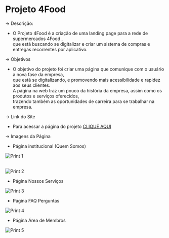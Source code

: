 # **Projeto 4Food**

-> Descrição:

* O Projeto 4Food é a criação de uma landing page para a rede de supermercados 4Food , <br> 
que está buscando se digitalizar e criar um sistema de compras e entregas recorrentes por aplicativo. 


-> Objetivos

* O objetivo do projeto foi criar uma página que comunique com o usuário a nova fase da empresa, <br>
que está se digitalizando, e promovendo mais acessibilidade e rapidez aos seus clientes. <br>
A página na web traz um pouco da história da empresa, assim como os produtos e serviços oferecidos, <br>
trazendo também as oportunidades de carreira para se trabalhar na empresa.

-> Link do Site

* Para acessar a página do projeto [CLIQUE AQUI](https://worthless-hat.surge.sh/)


-> Imagens da Página

* Página institucional (Quem Somos)

![Print 1](https://user-images.githubusercontent.com/86810734/132139668-967b7ba7-4a8d-47bd-a246-26fd19f07703.png)

<br>![Print 2](https://user-images.githubusercontent.com/86810734/132139673-6bc27717-5651-45b1-9b48-410e2067c3e4.png)




* Página Nossos Serviços

![Print 3](https://user-images.githubusercontent.com/86810734/132139677-769e5666-a585-4018-8737-f6add3a5f73a.png)

* Página FAQ Perguntas

![Print 4](https://user-images.githubusercontent.com/86810734/132139679-7d2c0371-957f-47c6-8409-fe8db878bef7.png)

* Página Área de Membros

![Print 5](https://user-images.githubusercontent.com/86810734/132139682-d2347497-05f2-488d-9984-43b8876178aa.png)





